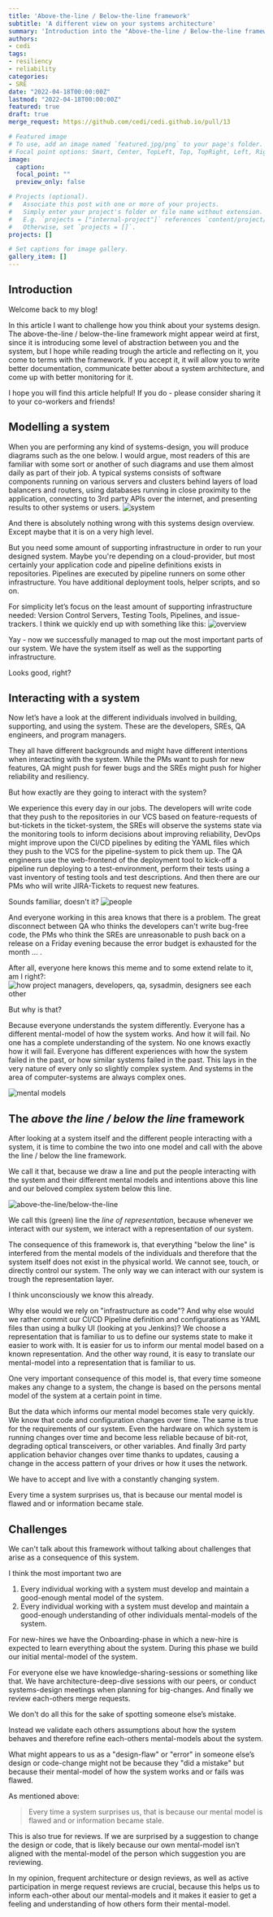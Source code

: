 ```yaml
---
title: 'Above-the-line / Below-the-line framework'
subtitle: 'A different view on your systems architecture'
summary: 'Introduction into the "Above-the-line / Below-the-line framework and why you look at your systems architecture all wrong.'
authors:
- cedi
tags:
- resiliency
- reliability
categories:
- SRE
date: "2022-04-18T00:00:00Z"
lastmod: "2022-04-18T00:00:00Z"
featured: true
draft: true
merge_request: https://github.com/cedi/cedi.github.io/pull/13

# Featured image
# To use, add an image named `featured.jpg/png` to your page's folder.
# Focal point options: Smart, Center, TopLeft, Top, TopRight, Left, Right, BottomLeft, Bottom, BottomRight
image:
  caption: 
  focal_point: ""
  preview_only: false

# Projects (optional).
#   Associate this post with one or more of your projects.
#   Simply enter your project's folder or file name without extension.
#   E.g. `projects = ["internal-project"]` references `content/project/deep-learning/index.md`.
#   Otherwise, set `projects = []`.
projects: []

# Set captions for image gallery.
gallery_item: []
---
```

## Introduction

Welcome back to my blog!

In this article I want to challenge how you think about your systems design.
The above-the-line / below-the-line framework might appear weird at first, since it is introducing some level of abstraction between you and the system, but I hope while reading trough the article and reflecting on it, you come to terms with the framework.
If you accept it, it will allow you to write better documentation, communicate better about a system architecture, and come up with better monitoring for it.

I hope you will find this article helpful! If you do - please consider sharing it to your co-workers and friends!

## Modelling a system

When you are performing any kind of systems-design, you will produce diagrams such as the one below. I would argue, most readers of this are familiar with some sort or another of such diagrams and use them almost daily as part of their job.
A typical systems consists of software components running on various servers and clusters behind layers of load balancers and routers, using databases running in close proximity to the application, connecting to 3rd party APIs over the internet, and  presenting results to other systems or users.
![system](images/system.png)

And there is absolutely nothing wrong with this systems design overview. Except maybe that it is on a very high level.

But you need some amount of supporting infrastructure in order to run your designed system. Maybe you're depending on a cloud-provider, but most certainly your application code and pipeline definitions exists in repositories. Pipelines are executed by pipeline runners on some other infrastructure. You have additional deployment tools, helper scripts, and so on.

For simplicity let’s focus on the least amount of supporting infrastructure needed: Version Control Servers, Testing Tools, Pipelines, and issue-trackers.
I think we quickly end up with something like this:
![overview](images/overview.png)

Yay - now we successfully managed to map out the most important parts of our system. We have the system itself as well as the supporting infrastructure.

Looks good, right?

## Interacting with a system

Now let’s have a look at the different individuals involved in building, supporting, and using the system. These are the developers, SREs, QA engineers, and program managers.

They all have different backgrounds and might have different intentions when interacting with the system. While the PMs want to push for new features, QA might push for fewer bugs and the SREs might push for higher reliability and resiliency.

But how exactly are they going to interact with the system?

We experience this every day in our jobs. The developers will write code that they push to the repositories in our VCS based on feature-requests of but-tickets in the ticket-system, the SREs will observe the systems state via the monitoring tools to inform decisions about improving reliability, DevOps might improve upon the CI/CD pipelines by editing the YAML files which they push to the VCS for the pipeline-system to pick them up. The QA engineers use the web-frontend of the deployment tool to kick-off a pipeline run deploying to a test-environment,  perform their tests using a vast inventory of testing tools and test descriptions. And then there are our PMs who will write JIRA-Tickets to request new features.

Sounds familiar, doesn't it?
![people](images/people.png)

And everyone working in this area knows that there is a problem. The great disconnect between QA who thinks the developers can't write bug-free code, the PMs who think the SREs are unreasonable to push back on a release on a Friday evening because the error budget is exhausted for the month … .

After all, everyone here knows this meme and to some extend relate to it, am I right?:
![how project managers, developers, qa, sysadmin, designers see each other](images/meme.jpg)

But why is that?

Because everyone understands the system differently. Everyone has a different mental-model of how the system works. And how it will fail.
No one has a complete understanding of the system.
No one knows exactly how it will fail.
Everyone has different experiences with how the system failed in the past, or how similar systems failed in the past.
This lays in the very nature of every only so slightly complex system. And systems in the area of computer-systems are always complex ones.

![mental models](images/mentalmodels.png)

## The _above the line / below the line_ framework

After looking at a system itself and the different people interacting with a system, it is time to combine the two into one model and call with the above the line / below the line framework.

We call it that, because we draw a line and put the people interacting with the system and their different mental models and intentions above this line and our beloved complex system below this line.

![above-the-line/below-the-line](images/above-the-line-below-the-line.png)

We call this (green) line the _line of representation_, because whenever we interact with our system, we interact with a representation of our system.

The consequence of this framework is, that everything "below the line" is interfered from the mental models of the individuals and therefore that the system itself  does not exist in the physical world.
We cannot see, touch, or directly control our system.
The only way we can interact with our system is trough the representation layer.

I think unconsciously we know this already.

Why else would we rely on "infrastructure as code"? And why else would we rather commit our CI/CD Pipeline definition and configurations as YAML files than using a bulky UI (looking at you Jenkins)?
We choose a representation that is familiar to us to define our systems state to make it easier to work with.
It is easier for us to inform our mental model based on a known representation. And the other way round, it is easy to translate our mental-model into a representation that is familiar to us.

One very important consequence of this model is, that every time someone makes any change to a system, the change is based on the persons mental model of the system at a certain point in time.

But the data which informs our mental model becomes stale very quickly.
We know that code and configuration changes over time. The same is true for the requirements of our system.
Even the hardware on which system is running changes over time and become less reliable because of bit-rot, degrading optical transceivers, or other variables. 
And finally 3rd party application behavior changes over time thanks to updates, causing a change in the access pattern of your drives or how it uses the network.

We have to accept and live with a constantly changing system.

Every time a system surprises us, that is because our mental model is flawed and or information became stale.

## Challenges

We can't talk about this framework without talking about challenges that arise as a consequence of this system.

I think the most important two are

1. Every individual working with a system must develop and maintain a good-enough mental model of the system.
2. Every individual working with a system must develop and maintain a good-enough understanding of other individuals mental-models of the system.

For new-hires we have the Onboarding-phase in which a new-hire is expected to learn everything about the system. During this phase we build our initial mental-model of the system.

For everyone else we have knowledge-sharing-sessions or something like that.
We have architecture-deep-dive sessions with our peers, or conduct systems-design meetings when planning for big-changes.
And finally we review each-others merge requests.

We don't do all this for the sake of spotting someone else’s mistake.

Instead we validate each others assumptions about how the system behaves and therefore refine each-others mental-models about the system.

What might appears to us as a "design-flaw" or "error" in someone else’s design or code-change might not be because they "did a mistake" but because their mental-model of how the system works and or fails was flawed.

As mentioned above:

> Every time a system surprises us, that is because our mental model is flawed and or information became stale.

This is also true for reviews. If we are surprised by a suggestion to change the design or code, that is likely because our own mental-model isn’t aligned with the mental-model of the person which suggestion you are reviewing.

In my opinion, frequent architecture or design reviews, as well as active participation in merge request reviews are crucial, because this helps us to inform each-other about our mental-models and it makes it easier to get a feeling and understanding of how others form their mental-model.

[1]: https://snafucatchers.github.io/
[2]: https://sre.google/sre-book/service-level-objectives/